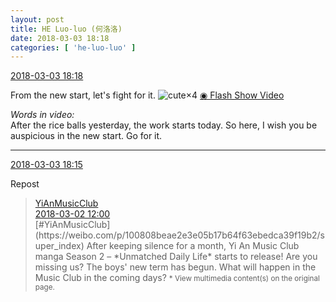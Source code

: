 ```yaml
---
layout: post
title: HE Luo-luo (何洛洛)
date: 2018-03-03 18:18
categories: [ 'he-luo-luo' ]
---
```


<div class="weibo-info">
  <a href="https://weibo.com/6117570574/G5Gwsh6tb">2018-03-03 18:18</a>
</div>

From the new start, let's fight for it. ![cute](https://img.t.sinajs.cn/t4/appstyle/expression/ext/normal/14/tza_org.gif)×4 [◉ Flash Show Video](https://www.miaopai.com/show/6EJMnuXCV1CEhexHaeF-zfFq2YTCpq5C0EtU~A__.htm)

<!-- more -->

*Words in video:*  
After the rice balls yesterday, the work starts today. So here, I wish you be auspicious in the new start. Go for it.

---

<div class="weibo-info">
  <a href="https://weibo.com/6117570574/G5Gvsv7ui">2018-03-03 18:15</a>
</div>

Repost

> <div class="weibo-post-name">
>   <a href="https://weibo.com/u/6094546964">YiAnMusicClub</a>
> </div>
> <div class="weibo-info">
>   <a href="https://weibo.com/6094546964/G5uCneDIa">2018-03-02 12:00</a>
> </div>
> [#YiAnMusicClub](https://weibo.com/p/100808beae2e3e05b17b64f63ebedca39f19b2/super_index) After keeping silence for a month, Yi An Music Club manga Season 2 – *Unmatched Daily Life* starts to release! Are you missing us? The boys' new term has begun. What will happen in the Music Club in the coming days?  
> <small>* View multimedia content(s) on the original page.</small>
